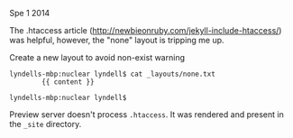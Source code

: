 Spe 1 2014

The .htaccess article (http://newbieonruby.com/jekyll-include-htaccess/) was helpful, however, the "none" layout is tripping me up.

Create a new layout to avoid non-exist warning

```
lyndells-mbp:nuclear lyndell$ cat _layouts/none.txt 
        {{ content }}

lyndells-mbp:nuclear lyndell$ 
```

Preview server doesn't process `.htaccess`.  It was rendered and present in the `_site` directory.
